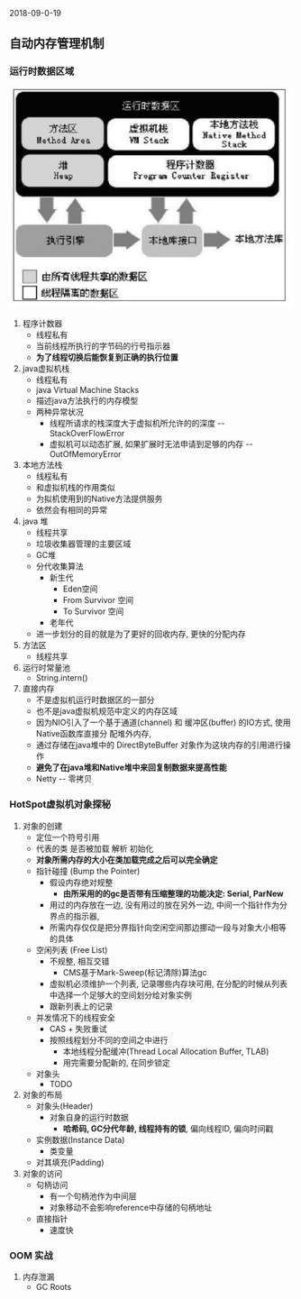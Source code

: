 2018-09-0-19

## 自动内存管理机制

### 运行时数据区域
![](1.jpg)
1. 程序计数器
    - 线程私有
    - 当前线程所执行的字节码的行号指示器
    - **为了线程切换后能恢复到正确的执行位置**
2. java虚拟机栈
    - 线程私有
    - java Virtual Machine Stacks
    - 描述java方法执行的内存模型
    - 两种异常状况
        - 线程所请求的栈深度大于虚拟机所允许的的深度 -- StackOverFlowError
        - 虚拟机可以动态扩展, 如果扩展时无法申请到足够的内存 -- OutOfMemoryError
3. 本地方法栈
    - 线程私有
    - 和虚拟机栈的作用类似
    - 为拟机使用到的Native方法提供服务
    - 依然会有相同的异常
4. java 堆
    - 线程共享
    - 垃圾收集器管理的主要区域
    - GC堆
    - 分代收集算法
        - 新生代
            - Eden空间
            - From Survivor 空间
            - To Survivor 空间
        - 老年代
    - 进一步划分的目的就是为了更好的回收内存, 更快的分配内存
5. 方法区
    - 线程共享 
6. 运行时常量池
    - String.intern()
7. 直接内存
    - 不是虚拟机运行时数据区的一部分
    - 也不是java虚拟机规范中定义的内存区域
    - 因为NIO引入了一个基于通道(channel) 和 缓冲区(buffer) 的IO方式, 使用Native函数库直接分       配堆外内存,
    - 通过存储在java堆中的 DirectByteBuffer 对象作为这块内存的引用进行操作
    - **避免了在java堆和Native堆中来回复制数据来提高性能**
    - Netty -- 零拷贝
    
### HotSpot虚拟机对象探秘
1. 对象的创建
    - 定位一个符号引用
    - 代表的类 是否被加载 解析 初始化
    - **对象所需内存的大小在类加载完成之后可以完全确定**
    - 指针碰撞 (Bump the Pointer)
        - 假设内存绝对规整
            - **由所采用的的gc是否带有压缩整理的功能决定: Serial, ParNew**
        - 用过的内存放在一边, 没有用过的放在另外一边, 中间一个指针作为分界点的指示器, 
        - 所需内存仅仅是把分界指针向空闲空间那边挪动一段与对象大小相等的具体
    - 空闲列表 (Free List)
        - 不规整, 相互交错
            - CMS基于Mark-Sweep(标记清除)算法gc
        - 虚拟机必须维护一个列表, 记录哪些内存块可用, 在分配的时候从列表中选择一个足够大的空间划分给对象实例
        - 跟新列表上的记录
    - 并发情况下的线程安全
        - CAS + 失败重试
        - 按照线程划分不同的空间之中进行
            - 本地线程分配缓冲(Thread Local Allocation Buffer, TLAB)
            - 用完需要分配新的, 在同步锁定
    - 对象头
        - TODO
2. 对象的布局
    - 对象头(Header)
        - 对象自身的运行时数据
            - **哈希码, GC分代年龄, 线程持有的锁**, 偏向线程ID, 偏向时间戳
    - 实例数据(Instance Data)
        - 类变量
    - 对其填充(Padding)
3. 对象的访问
    - 句柄访问
        - 有一个句柄池作为中间层
        - 对象移动不会影响reference中存储的句柄地址
    - 直接指针
        - 速度快

### OOM 实战
1. 内存泄漏
    - GC Roots

